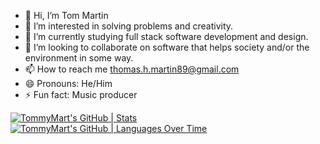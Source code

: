 - 👋 Hi, I’m Tom Martin
- 👀 I’m interested in solving problems and creativity. 
- 🌱 I’m currently studying full stack software development and design.
- 💞️ I’m looking to collaborate on software that helps society and/or the environment in some way.
- 📫 How to reach me thomas.h.martin89@gmail.com
- 😄 Pronouns: He/Him
- ⚡ Fun fact: Music producer 

<!---
TommyMart/TommyMart is a ✨ special ✨ repository because its `README.md` (this file) appears on your GitHub profile.
You can click the Preview link to take a look at your changes.
--->

[![TommyMart's GitHub | Stats](https://stats.quira.sh/TommyMart/github?theme=dark)](https://quira.sh?utm_source=widgets&utm_campaign=TommyMart)
[![TommyMart's GitHub | Languages Over Time](https://stats.quira.sh/TommyMart/languages-over-time?theme=dark)](https://quira.sh?utm_source=widgets&utm_campaign=TommyMart)
